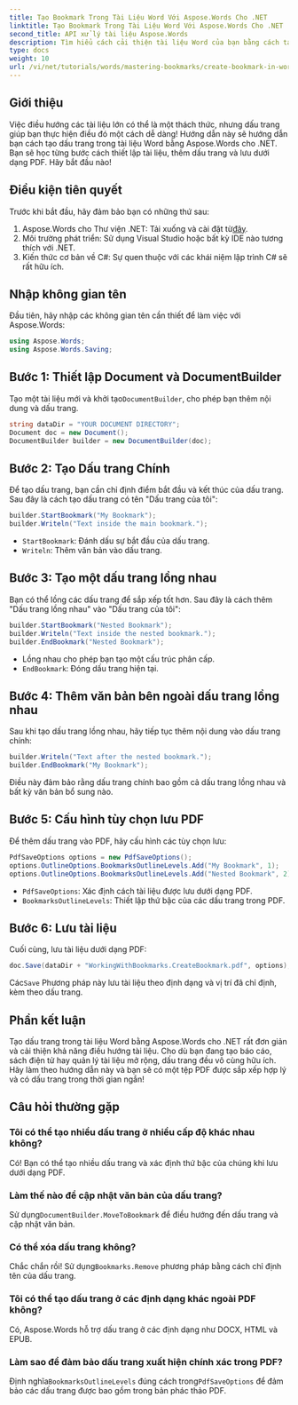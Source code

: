 ```yaml
---
title: Tạo Bookmark Trong Tài Liệu Word Với Aspose.Words Cho .NET
linktitle: Tạo Bookmark Trong Tài Liệu Word Với Aspose.Words Cho .NET
second_title: API xử lý tài liệu Aspose.Words
description: Tìm hiểu cách cải thiện tài liệu Word của bạn bằng cách tạo và quản lý dấu trang bằng Aspose.Words cho .NET. Hướng dẫn từng bước này.
type: docs
weight: 10
url: /vi/net/tutorials/words/mastering-bookmarks/create-bookmark-in-word-document/
---
```

## Giới thiệu

Việc điều hướng các tài liệu lớn có thể là một thách thức, nhưng dấu trang giúp bạn thực hiện điều đó một cách dễ dàng! Hướng dẫn này sẽ hướng dẫn bạn cách tạo dấu trang trong tài liệu Word bằng Aspose.Words cho .NET. Bạn sẽ học từng bước cách thiết lập tài liệu, thêm dấu trang và lưu dưới dạng PDF. Hãy bắt đầu nào!

## Điều kiện tiên quyết

Trước khi bắt đầu, hãy đảm bảo bạn có những thứ sau:

1.  Aspose.Words cho Thư viện .NET: Tải xuống và cài đặt từ[đây](https://releases.aspose.com/words/net/).
2. Môi trường phát triển: Sử dụng Visual Studio hoặc bất kỳ IDE nào tương thích với .NET.
3. Kiến thức cơ bản về C#: Sự quen thuộc với các khái niệm lập trình C# sẽ rất hữu ích.

## Nhập không gian tên

Đầu tiên, hãy nhập các không gian tên cần thiết để làm việc với Aspose.Words:

```csharp
using Aspose.Words;
using Aspose.Words.Saving;
```

## Bước 1: Thiết lập Document và DocumentBuilder

 Tạo một tài liệu mới và khởi tạo`DocumentBuilder`, cho phép bạn thêm nội dung và dấu trang.

```csharp
string dataDir = "YOUR DOCUMENT DIRECTORY";
Document doc = new Document();
DocumentBuilder builder = new DocumentBuilder(doc);
```

## Bước 2: Tạo Dấu trang Chính

Để tạo dấu trang, bạn cần chỉ định điểm bắt đầu và kết thúc của dấu trang. Sau đây là cách tạo dấu trang có tên "Dấu trang của tôi":

```csharp
builder.StartBookmark("My Bookmark");
builder.Writeln("Text inside the main bookmark.");
```
- `StartBookmark`: Đánh dấu sự bắt đầu của dấu trang.
- `Writeln`: Thêm văn bản vào dấu trang.

## Bước 3: Tạo một dấu trang lồng nhau

Bạn có thể lồng các dấu trang để sắp xếp tốt hơn. Sau đây là cách thêm "Dấu trang lồng nhau" vào "Dấu trang của tôi":

```csharp
builder.StartBookmark("Nested Bookmark");
builder.Writeln("Text inside the nested bookmark.");
builder.EndBookmark("Nested Bookmark");
```
- Lồng nhau cho phép bạn tạo một cấu trúc phân cấp. 
- `EndBookmark`: Đóng dấu trang hiện tại.

## Bước 4: Thêm văn bản bên ngoài dấu trang lồng nhau

Sau khi tạo dấu trang lồng nhau, hãy tiếp tục thêm nội dung vào dấu trang chính:

```csharp
builder.Writeln("Text after the nested bookmark.");
builder.EndBookmark("My Bookmark");
```
Điều này đảm bảo rằng dấu trang chính bao gồm cả dấu trang lồng nhau và bất kỳ văn bản bổ sung nào.

## Bước 5: Cấu hình tùy chọn lưu PDF

Để thêm dấu trang vào PDF, hãy cấu hình các tùy chọn lưu:

```csharp
PdfSaveOptions options = new PdfSaveOptions();
options.OutlineOptions.BookmarksOutlineLevels.Add("My Bookmark", 1);
options.OutlineOptions.BookmarksOutlineLevels.Add("Nested Bookmark", 2);
```
- `PdfSaveOptions`: Xác định cách tài liệu được lưu dưới dạng PDF.
- `BookmarksOutlineLevels`: Thiết lập thứ bậc của các dấu trang trong PDF.

## Bước 6: Lưu tài liệu

Cuối cùng, lưu tài liệu dưới dạng PDF:

```csharp
doc.Save(dataDir + "WorkingWithBookmarks.CreateBookmark.pdf", options);
```
 Các`Save` Phương pháp này lưu tài liệu theo định dạng và vị trí đã chỉ định, kèm theo dấu trang.

## Phần kết luận

Tạo dấu trang trong tài liệu Word bằng Aspose.Words cho .NET rất đơn giản và cải thiện khả năng điều hướng tài liệu. Cho dù bạn đang tạo báo cáo, sách điện tử hay quản lý tài liệu mở rộng, dấu trang đều vô cùng hữu ích. Hãy làm theo hướng dẫn này và bạn sẽ có một tệp PDF được sắp xếp hợp lý và có dấu trang trong thời gian ngắn!

## Câu hỏi thường gặp

### Tôi có thể tạo nhiều dấu trang ở nhiều cấp độ khác nhau không?
Có! Bạn có thể tạo nhiều dấu trang và xác định thứ bậc của chúng khi lưu dưới dạng PDF.

### Làm thế nào để cập nhật văn bản của dấu trang?
 Sử dụng`DocumentBuilder.MoveToBookmark` để điều hướng đến dấu trang và cập nhật văn bản.

### Có thể xóa dấu trang không?
 Chắc chắn rồi! Sử dụng`Bookmarks.Remove` phương pháp bằng cách chỉ định tên của dấu trang.

### Tôi có thể tạo dấu trang ở các định dạng khác ngoài PDF không?
Có, Aspose.Words hỗ trợ dấu trang ở các định dạng như DOCX, HTML và EPUB.

### Làm sao để đảm bảo dấu trang xuất hiện chính xác trong PDF?
 Định nghĩa`BookmarksOutlineLevels` đúng cách trong`PdfSaveOptions` để đảm bảo các dấu trang được bao gồm trong bản phác thảo PDF.